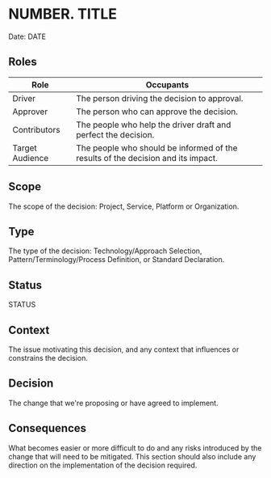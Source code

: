 # NUMBER. TITLE

Date: DATE

## Roles

| Role            | Occupants                                                                        |
| --------------- | -------------------------------------------------------------------------------- |
| Driver          | The person driving the decision to approval.                                     |
| Approver        | The person who can approve the decision.                                         |
| Contributors    | The people who help the driver draft and perfect the decision.                   |
| Target Audience | The people who should be informed of the results of the decision and its impact. |

## Scope

The scope of the decision: Project, Service, Platform or Organization.

## Type

The type of the decision: Technology/Approach Selection, Pattern/Terminology/Process Definition, or Standard Declaration.

## Status

STATUS

## Context

The issue motivating this decision, and any context that influences or constrains the decision.

## Decision

The change that we're proposing or have agreed to implement.

## Consequences

What becomes easier or more difficult to do and any risks introduced by the change that will need to be mitigated.  This section should also include any direction on the implementation of the decision required.
